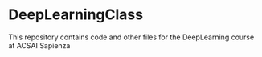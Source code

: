 # DeepLearningClass
This repository contains code and other files for the DeepLearning course at ACSAI Sapienza
